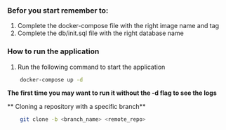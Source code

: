 ### Befor you start remember to:

1. Complete the docker-compose file with the right image name and tag
2. Complete the db/init.sql file with the right database name


### How to run the application

1. Run the following command to start the application

```bash
    docker-compose up -d
```

**The first time you may want to run it without the -d flag to see the logs**


** Cloning a repository with a specific branch**

```bash
    git clone -b <branch_name> <remote_repo>
```